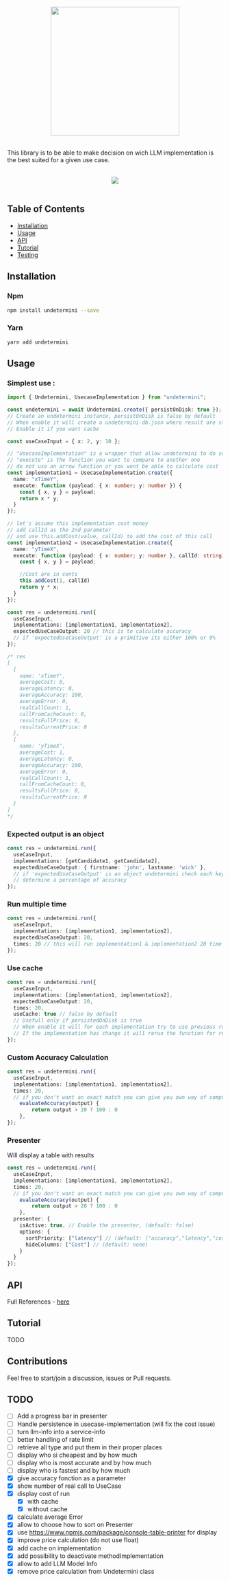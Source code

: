 <div align="center">
  <br/>
  <img src="./image/logo.jpg" width="300" />
  <br/>
  <br/>
</div>

This library is to be able to make decision on wich LLM implementation is the best suited for a 
given use case.

<div align="center">
  <br/>
  <img src="./image/res-example.jpg" />
  <br/>
  <br/>
</div>


## Table of Contents

- [Installation](#installation)
- [Usage](#usage)
- [API](#api)
- [Tutorial](#tutorial)
- [Testing](#testing)

## Installation

### Npm

```bash
npm install undetermini --save
```

### Yarn

```bash
yarn add undetermini 
```

## Usage

### Simplest use : 

```typescript
import { Undetermini, UsecaseImplementation } from "undetermini";

const undetermini = await Undetermini.create({ persistOnDisk: true });
// Create an undetermini instance, persistOnDisk is false by default
// When enable it will create a undetermini-db.json where result are store 
// Enable it if you want cache

const useCaseInput = { x: 2, y: 10 };

// "UsecaseImplementation" is a wrapper that allow undetermini to do some magik
// "execute" is the function you want to compare to another one
// do not use an arrow function or you wont be able to calculate cost
const implementation1 = UsecaseImplementation.create({
  name: "xTimeY",
  execute: function (payload: { x: number; y: number }) {
    const { x, y } = payload;
    return x * y;
  }
});

// let's assume this implementation cost money
// add callId as the 2nd parameter
// and use this.addCost(value, callId) to add the cost of this call
const implementation2 = UsecaseImplementation.create({
  name: "yTimeX",
  execute: function (payload: { x: number; y: number }, callId: string) {
    const { x, y } = payload;

    //Cost are in cents 
    this.addCost(1, callId)
    return y * x;
  }
});

const res = undetermini.run({
  useCaseInput,
  implementations: [implementation1, implementation2],
  expectedUseCaseOutput: 20 // this is to calculate accuracy 
  // if 'expectedUseCaseOutput' is a primitive its either 100% or 0%
});

/* res 
[
  {
    name: 'xTimeY',
    averageCost: 0,
    averageLatency: 0,
    averageAccuracy: 100,
    averageError: 0,
    realCallCount: 1,
    callFromCacheCount: 0,
    resultsFullPrice: 0,
    resultsCurrentPrice: 0
  },
  {
    name: 'yTimeX',
    averageCost: 1,
    averageLatency: 0,
    averageAccuracy: 100,
    averageError: 0,
    realCallCount: 1,
    callFromCacheCount: 0,
    resultsFullPrice: 0,
    resultsCurrentPrice: 0
  }
]
*/
```

### Expected output is an object 

```typescript
const res = undetermini.run({
  useCaseInput,
  implementations: [getCandidate1, getCandidate2],
  expectedUseCaseOutput: { firstname: 'john', lastname: 'wick' },
  // if 'expectedUseCaseOutput' is an object undetermini check each key and 
  // determine a percentage of accuracy 
});
```

### Run multiple time

```typescript
const res = undetermini.run({
  useCaseInput,
  implementations: [implementation1, implementation2],
  expectedUseCaseOutput: 20,
  times: 20 // this will run implementation1 & implementation2 20 time each
});
```
### Use cache

```typescript
const res = undetermini.run({
  useCaseInput,
  implementations: [implementation1, implementation2],
  expectedUseCaseOutput: 20,
  times: 20, 
  useCache: true // false by default
  // Usefull only if persistedOnDisk is true
  // When enable it will for each implementation try to use previous run
  // If the implementation has change it will rerun the function for real
});
```

### Custom Accuracy Calculation 

```typescript
const res = undetermini.run({
  useCaseInput,
  implementations: [implementation1, implementation2],
  times: 20, 
  // if you don't want an exact match you can give you own way of computing accuracy 
	evaluateAccuracy(output) {
		return output > 20 ? 100 : 0	
	},
});
```

### Presenter 

Will display a table with results

```typescript
const res = undetermini.run({
  useCaseInput,
  implementations: [implementation1, implementation2],
  times: 20, 
  // if you don't want an exact match you can give you own way of computing accuracy 
	evaluateAccuracy(output) {
		return output > 20 ? 100 : 0	
	},
  presenter: {
    isActive: true, // Enable the presenter, (default: false)
    options: {
      sortPriority: ["latency"] // (default: ["accuracy","latency","cost","error"])
      hideColumns: ["Cost"] // (default: none)
    }
  }
});
```


## API

Full References - [here](https://sraleik.github.io/undetermini/)

## Tutorial

TODO

<!-- [Create a Command](https://sraleik.github.io/undetermini/pages/tutorial/create-a-command.html) -->


## Contributions

Feel free to start/join a discussion, issues or Pull requests.

## TODO


- [ ] Add a progress bar in presenter
- [ ] Handle persistence in usecase-implementation (will fix the cost issue)
- [ ] turn llm-info into a service-info
- [ ] better handling of rate limit
- [ ] retrieve all type and put them in their proper places 
- [ ] display who si cheapest and by how much 
- [ ] display who is most accurate and by how much 
- [ ] display who is fastest and by how much 
- [X] give accuracy fonction as a parameter 
- [X] show number of real call to UseCase
- [X] display cost of run
  - [X] with cache
  - [X] without cache
- [X] calculate average Error 
- [X] allow to choose how to sort on Presenter 
- [X] use https://www.npmjs.com/package/console-table-printer for display 
- [X] improve price calculation (do not use float) 
- [X] add cache on implementation 
- [X] add possibility to deactivate methodImplementation 
- [X] allow to add LLM Model Info 
- [X] remove price calculation from Undetermini class
